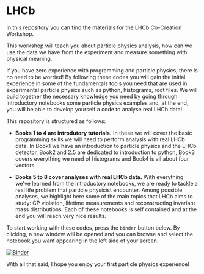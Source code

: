 # LHCb 

In this repository you can find the materials for the LHCb Co-Creation Workshop.

This workshop will teach you about particle physics analysis, how can we use the data we have from the experiment and measure something with physical meaning.

If you have zero experience with programming and particle physics, there is no need to be worried! By following these codes you will gain the initial experience in some of the fundamentals tools you need that are used in experimental particle physics such as python, histograms, root files. We will build together the necessary knowledge you need by going through introductory notebooks some particle physics examples and, at the end, you will be able to develop yourself a code to analyse real LHCb data!


This repository is structured as follows:

* **Books 1 to 4 are introdutory tutorials.** In these we will cover the basic programming skills we will need to perform analysis with real LHCb data. In Book1 we have an introduction to particle physics and the LHCb detector, Book2 and 2.5 are dedicated to introduction to python, Book3 covers everything we need of histograms and Book4 is all about four vectors.

* **Books 5 to 8 cover analyses with real LHCb data.** With everything we've learned from the introductory notebooks, we are ready to tackle a real life problem that particle physicist encounter. Among possible analyses, we highlight here some of the main topics that LHCb aims to study: CP violation, lifetime measurements and reconstructing invariant mass distributions. Each of these notebooks is self contained and at the end you will reach very nice results.


To start working with these codes, press the `binder` button below. By clicking, a new window will be opened and you can browse and select the notebook you want appearing in the left side of your screen.

[![Binder](https://mybinder.org/badge_logo.svg)](https://mybinder.org/v2/gh/abrantesfg/LHCb_tutorials/main)

With all that said, I hope you enjoy your first particle physics experience!
